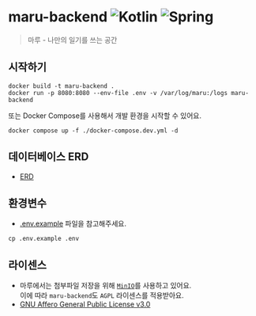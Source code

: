 # maru-backend ![Kotlin](https://img.shields.io/badge/kotlin-%237F52FF.svg?logo=kotlin&logoColor=white)    ![Spring](https://img.shields.io/badge/spring-%236DB33F.svg?logo=spring&logoColor=white)

> 마루 - 나만의 일기를 쓰는 공간

## 시작하기

```shell
docker build -t maru-backend .
docker run -p 8080:8080 --env-file .env -v /var/log/maru:/logs maru-backend
```

또는 Docker Compose를 사용해서 개발 환경을 시작할 수 있어요.

```shell
docker compose up -f ./docker-compose.dev.yml -d
```

## 데이터베이스 ERD

- [ERD](https://www.erdcloud.com/d/xr2BoSnxayTL3QyMt)

## 환경변수

- [.env.example](./.env.example) 파일을 참고해주세요.

```shell
cp .env.example .env
```

## 라이센스

- 마루에서는 첨부파일 저장을 위해 [`MinIO`](https://github.com/minio/minio)를 사용하고 있어요. <br/>이에 따라 `maru-backend`도 `AGPL` 라이센스를 적용받아요.
- [GNU Affero General Public License v3.0](./LICENSE)

